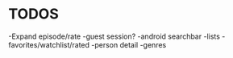# TODOS
-Expand episode/rate
-guest session?
-android searchbar
-lists
-favorites/watchlist/rated
-person detail
-genres
